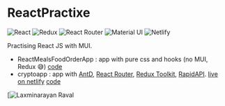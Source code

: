 # ReactPractixe

![React](https://img.shields.io/badge/React-20232A?style=for-the-badge&logo=react&logoColor=61DAFB)
![Redux](https://img.shields.io/badge/Redux-593D88?style=for-the-badge&logo=redux&logoColor=white)
![React Router](https://img.shields.io/badge/React_Router-CA4245?style=for-the-badge&logo=react-router&logoColor=white)
![Material UI](https://img.shields.io/badge/Material--UI-0081CB?style=for-the-badge&logo=material-ui&logoColor=white)
![Netlify](https://img.shields.io/badge/Netlify-00C7B7?style=for-the-badge&logo=netlify&logoColor=white)

Practising React JS with MUI.

- ReactMealsFoodOrderApp : app with pure css and hooks (no MUI, Redux 😅) [code](https://github.com/laxminarayanRaval/ReactPractixe/tree/main/ReactMealsFoodOrderApp)
- cryptoapp : app with [AntD](https://ant.design/), [React Router](https://reactrouter.com/), [Redux Toolkit](https://redux-toolkit.js.org/), [RapidAPI](https://rapidapi.com/). [live on netlify](https://lx-crypto-app.netlify.app/) [code](https://github.com/laxminarayanRaval/ReactPractixe/tree/main/cryptoapp)

[![Laxminarayan Raval](https://img.shields.io/github/followers/{laxminarayanRaval}.svg?style=social&label=Follow%20For%20More&maxAge=2592000)

